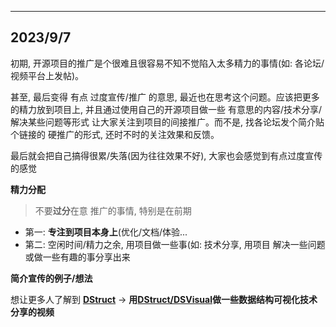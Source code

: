 
---

## 2023/9/7

初期, 开源项目的推广是个很难且很容易不知不觉陷入太多精力的事情(如: 各论坛/视频平台上发帖)。

甚至, 最后变得 有点 过度宣传/推广 的意思, 最近也在思考这个问题。应该把更多的精力放到项目上, 并且通过使用自己的开源项目做一些 有意思的内容/技术分享/解决某些问题等形式
让大家关注到项目的间接推广。而不是, 找各论坛发个简介贴个链接的 硬推广的形式, 还时不时的关注效果和反馈。

最后就会把自己搞得很累/失落(因为往往效果不好), 大家也会感觉到有点过度宣传的感觉

**精力分配**

> 不要**过分**在意 推广的事情, 特别是在前期

- 第一: **专注到项目本身上**(优化/文档/体验...
- 第二: 空闲时间/精力之余, 用项目做一些事(如: 技术分享, 用项目 解决一些问题或做一些有趣的事分享出来

**简介宣传的例子/想法**

想让更多人了解到 **[DStruct](https://github.com/Sunrisepeak/DStruct)** -> **用[DStruct/DSVisual](https://github.com/Sunrisepeak/DSVisual)做一些数据结构可视化技术分享的视频**
